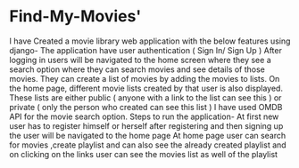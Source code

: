# Find-My-Movies'
I have Created a movie library web application with the below features using django-
	The application  have user authentication ( Sign In/ Sign Up )
	After logging in users will be navigated to the home screen where they see a search option where they can search movies and see details of those movies. 
	They can create a list of movies by adding the movies to lists. On the home page, different movie lists created by that user is also displayed.
	These lists are either public ( anyone with a link to the list can see this ) or private ( only the person who created can see this list )
	I have used OMDB API for the movie search option.
Steps to run the application-
At first new user has to register himself or herself
after registering and then signing up the user will be navigated to the home page
At home page user can search for movies ,create playlist and can also see the already created playlist and on clicking on the links user can see the movies list as well of the playlist

